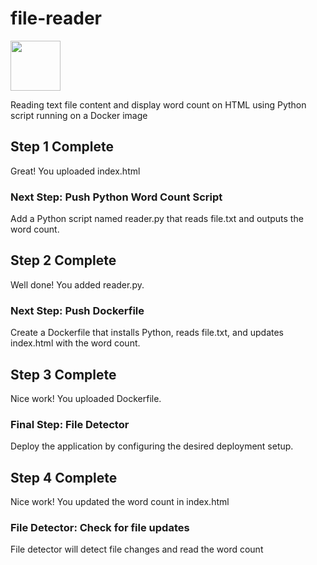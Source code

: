 # file-reader
[<img src="https://github.com/user-attachments/assets/5edd93c3-b713-4964-99b4-d203b654c42d" width="80" height="80">](https://georges034302.github.io/file-reader/)

Reading text file content and display word count on HTML using Python script running on a Docker image
## Step 1 Complete
Great! You uploaded index.html
### Next Step: Push Python Word Count Script
Add a Python script named reader.py that reads file.txt and outputs the word count.
## Step 2 Complete
Well done! You added reader.py.
### Next Step: Push Dockerfile
Create a Dockerfile that installs Python, reads file.txt, and updates index.html with the word count.
          
## Step 3 Complete
Nice work! You uploaded Dockerfile.
### Final Step: File Detector
Deploy the application by configuring the desired deployment setup.
## Step 4 Complete
Nice work! You updated the word count in index.html
### File Detector: Check for file updates
File detector will detect file changes and read the word count
